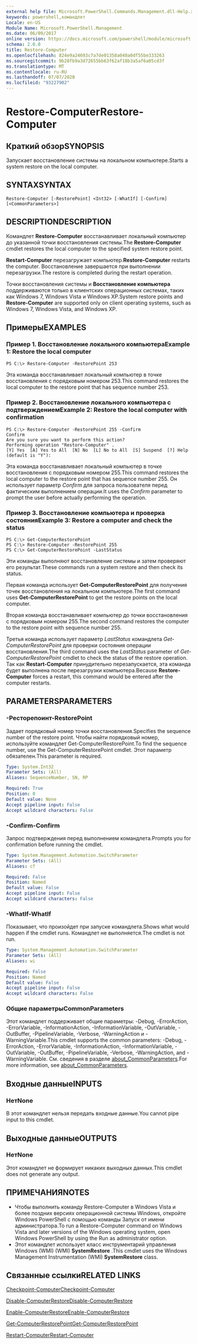 ```yaml
---
external help file: Microsoft.PowerShell.Commands.Management.dll-Help.xml
keywords: powershell,командлет
Locale: en-US
Module Name: Microsoft.PowerShell.Management
ms.date: 06/09/2017
online version: https://docs.microsoft.com/powershell/module/microsoft.powershell.management/restore-computer?view=powershell-5.1&WT.mc_id=ps-gethelp
schema: 2.0.0
title: Restore-Computer
ms.openlocfilehash: 824e9a24693c7a7de01358a048a0df55be333263
ms.sourcegitcommit: 9b28fb9a3d72655bb63f62af18b3a5af6a05cd3f
ms.translationtype: MT
ms.contentlocale: ru-RU
ms.lasthandoff: 07/07/2020
ms.locfileid: "93227902"
---
```

# <span data-ttu-id="3b7a0-103">Restore-Computer</span><span class="sxs-lookup"><span data-stu-id="3b7a0-103">Restore-Computer</span></span>

## <span data-ttu-id="3b7a0-104">Краткий обзор</span><span class="sxs-lookup"><span data-stu-id="3b7a0-104">SYNOPSIS</span></span>
<span data-ttu-id="3b7a0-105">Запускает восстановление системы на локальном компьютере.</span><span class="sxs-lookup"><span data-stu-id="3b7a0-105">Starts a system restore on the local computer.</span></span>

## <span data-ttu-id="3b7a0-106">SYNTAX</span><span class="sxs-lookup"><span data-stu-id="3b7a0-106">SYNTAX</span></span>

```
Restore-Computer [-RestorePoint] <Int32> [-WhatIf] [-Confirm] [<CommonParameters>]
```

## <span data-ttu-id="3b7a0-107">DESCRIPTION</span><span class="sxs-lookup"><span data-stu-id="3b7a0-107">DESCRIPTION</span></span>
<span data-ttu-id="3b7a0-108">Командлет **Restore-Computer** восстанавливает локальный компьютер до указанной точки восстановления системы.</span><span class="sxs-lookup"><span data-stu-id="3b7a0-108">The **Restore-Computer** cmdlet restores the local computer to the specified system restore point.</span></span>

<span data-ttu-id="3b7a0-109">**Restart-Computer** перезагружает компьютер.</span><span class="sxs-lookup"><span data-stu-id="3b7a0-109">**Restore-Computer** restarts the computer.</span></span>
<span data-ttu-id="3b7a0-110">Восстановление завершается при выполнении перезагрузки.</span><span class="sxs-lookup"><span data-stu-id="3b7a0-110">The restore is completed during the restart operation.</span></span>

<span data-ttu-id="3b7a0-111">Точки восстановления системы и **Восстановление компьютера** поддерживаются только в клиентских операционных системах, таких как Windows 7, Windows Vista и Windows XP.</span><span class="sxs-lookup"><span data-stu-id="3b7a0-111">System restore points and **Restore-Computer** are supported only on client operating systems, such as Windows 7, Windows Vista, and Windows XP.</span></span>

## <span data-ttu-id="3b7a0-112">Примеры</span><span class="sxs-lookup"><span data-stu-id="3b7a0-112">EXAMPLES</span></span>

### <span data-ttu-id="3b7a0-113">Пример 1. Восстановление локального компьютера</span><span class="sxs-lookup"><span data-stu-id="3b7a0-113">Example 1: Restore the local computer</span></span>

```
PS C:\> Restore-Computer -RestorePoint 253
```

<span data-ttu-id="3b7a0-114">Эта команда восстанавливает локальный компьютер в точке восстановления с порядковым номером 253.</span><span class="sxs-lookup"><span data-stu-id="3b7a0-114">This command restores the local computer to the restore point that has sequence number 253.</span></span>

### <span data-ttu-id="3b7a0-115">Пример 2. Восстановление локального компьютера с подтверждением</span><span class="sxs-lookup"><span data-stu-id="3b7a0-115">Example 2: Restore the local computer with confirmation</span></span>

```
PS C:\> Restore-Computer -RestorePoint 255 -Confirm
Confirm
Are you sure you want to perform this action?
Performing operation "Restore-Computer" .
[Y] Yes  [A] Yes to All  [N] No  [L] No to All  [S] Suspend  [?] Help (default is "Y"):
```

<span data-ttu-id="3b7a0-116">Эта команда восстанавливает локальный компьютер в точке восстановления с порядковым номером 255.</span><span class="sxs-lookup"><span data-stu-id="3b7a0-116">This command restores the local computer to the restore point that has sequence number 255.</span></span>
<span data-ttu-id="3b7a0-117">Он использует параметр *Confirm* для запроса пользователя перед фактическим выполнением операции.</span><span class="sxs-lookup"><span data-stu-id="3b7a0-117">It uses the *Confirm* parameter to prompt the user before actually performing the operation.</span></span>

### <span data-ttu-id="3b7a0-118">Пример 3. Восстановление компьютера и проверка состояния</span><span class="sxs-lookup"><span data-stu-id="3b7a0-118">Example 3: Restore a computer and check the status</span></span>

```
PS C:\> Get-ComputerRestorePoint
PS C:\> Restore-Computer -RestorePoint 255
PS C:\> Get-ComputerRestorePoint -LastStatus
```

<span data-ttu-id="3b7a0-119">Эти команды выполняют восстановление системы и затем проверяют его результат.</span><span class="sxs-lookup"><span data-stu-id="3b7a0-119">These commands run a system restore and then check its status.</span></span>

<span data-ttu-id="3b7a0-120">Первая команда использует **Get-ComputerRestorePoint** для получения точек восстановления на локальном компьютере.</span><span class="sxs-lookup"><span data-stu-id="3b7a0-120">The first command uses **Get-ComputerRestorePoint** to get the restore points on the local computer.</span></span>

<span data-ttu-id="3b7a0-121">Вторая команда восстанавливает компьютер до точки восстановления с порядковым номером 255.</span><span class="sxs-lookup"><span data-stu-id="3b7a0-121">The second command restores the computer to the restore point with sequence number 255.</span></span>

<span data-ttu-id="3b7a0-122">Третья команда использует параметр *LastStatus* командлета *Get-ComputerRestorePoint* для проверки состояния операции восстановления.</span><span class="sxs-lookup"><span data-stu-id="3b7a0-122">The third command uses the *LastStatus* parameter of *Get-ComputerRestorePoint* cmdlet to check the status of the restore operation.</span></span>
<span data-ttu-id="3b7a0-123">Так как **Restart-Computer** принудительно перезапускается, эта команда будет выполнена после перезагрузки компьютера.</span><span class="sxs-lookup"><span data-stu-id="3b7a0-123">Because **Restore-Computer** forces a restart, this command would be entered after the computer restarts.</span></span>

## <span data-ttu-id="3b7a0-124">PARAMETERS</span><span class="sxs-lookup"><span data-stu-id="3b7a0-124">PARAMETERS</span></span>

### <span data-ttu-id="3b7a0-125">-Ресторепоинт</span><span class="sxs-lookup"><span data-stu-id="3b7a0-125">-RestorePoint</span></span>
<span data-ttu-id="3b7a0-126">Задает порядковый номер точки восстановления.</span><span class="sxs-lookup"><span data-stu-id="3b7a0-126">Specifies the sequence number of the restore point.</span></span>
<span data-ttu-id="3b7a0-127">Чтобы найти порядковый номер, используйте командлет Get-ComputerRestorePoint.</span><span class="sxs-lookup"><span data-stu-id="3b7a0-127">To find the sequence number, use the Get-ComputerRestorePoint cmdlet.</span></span>
<span data-ttu-id="3b7a0-128">Этот параметр обязателен.</span><span class="sxs-lookup"><span data-stu-id="3b7a0-128">This parameter is required.</span></span>

```yaml
Type: System.Int32
Parameter Sets: (All)
Aliases: SequenceNumber, SN, RP

Required: True
Position: 0
Default value: None
Accept pipeline input: False
Accept wildcard characters: False
```

### <span data-ttu-id="3b7a0-129">-Confirm</span><span class="sxs-lookup"><span data-stu-id="3b7a0-129">-Confirm</span></span>
<span data-ttu-id="3b7a0-130">Запрос подтверждения перед выполнением командлета.</span><span class="sxs-lookup"><span data-stu-id="3b7a0-130">Prompts you for confirmation before running the cmdlet.</span></span>

```yaml
Type: System.Management.Automation.SwitchParameter
Parameter Sets: (All)
Aliases: cf

Required: False
Position: Named
Default value: False
Accept pipeline input: False
Accept wildcard characters: False
```

### <span data-ttu-id="3b7a0-131">-WhatIf</span><span class="sxs-lookup"><span data-stu-id="3b7a0-131">-WhatIf</span></span>
<span data-ttu-id="3b7a0-132">Показывает, что произойдет при запуске командлета.</span><span class="sxs-lookup"><span data-stu-id="3b7a0-132">Shows what would happen if the cmdlet runs.</span></span>
<span data-ttu-id="3b7a0-133">Командлет не выполняется.</span><span class="sxs-lookup"><span data-stu-id="3b7a0-133">The cmdlet is not run.</span></span>

```yaml
Type: System.Management.Automation.SwitchParameter
Parameter Sets: (All)
Aliases: wi

Required: False
Position: Named
Default value: False
Accept pipeline input: False
Accept wildcard characters: False
```

### <span data-ttu-id="3b7a0-134">Общие параметры</span><span class="sxs-lookup"><span data-stu-id="3b7a0-134">CommonParameters</span></span>
<span data-ttu-id="3b7a0-135">Этот командлет поддерживает общие параметры: -Debug, -ErrorAction, -ErrorVariable, -InformationAction, -InformationVariable, -OutVariable, -OutBuffer, -PipelineVariable, -Verbose, -WarningAction и -WarningVariable.</span><span class="sxs-lookup"><span data-stu-id="3b7a0-135">This cmdlet supports the common parameters: -Debug, -ErrorAction, -ErrorVariable, -InformationAction, -InformationVariable, -OutVariable, -OutBuffer, -PipelineVariable, -Verbose, -WarningAction, and -WarningVariable.</span></span> <span data-ttu-id="3b7a0-136">См. сведения в разделе [about_CommonParameters](https://go.microsoft.com/fwlink/?LinkID=113216).</span><span class="sxs-lookup"><span data-stu-id="3b7a0-136">For more information, see [about_CommonParameters](https://go.microsoft.com/fwlink/?LinkID=113216).</span></span>

## <span data-ttu-id="3b7a0-137">Входные данные</span><span class="sxs-lookup"><span data-stu-id="3b7a0-137">INPUTS</span></span>

### <span data-ttu-id="3b7a0-138">Нет</span><span class="sxs-lookup"><span data-stu-id="3b7a0-138">None</span></span>
<span data-ttu-id="3b7a0-139">В этот командлет нельзя передать входные данные.</span><span class="sxs-lookup"><span data-stu-id="3b7a0-139">You cannot pipe input to this cmdlet.</span></span>

## <span data-ttu-id="3b7a0-140">Выходные данные</span><span class="sxs-lookup"><span data-stu-id="3b7a0-140">OUTPUTS</span></span>

### <span data-ttu-id="3b7a0-141">Нет</span><span class="sxs-lookup"><span data-stu-id="3b7a0-141">None</span></span>
<span data-ttu-id="3b7a0-142">Этот командлет не формирует никаких выходных данных.</span><span class="sxs-lookup"><span data-stu-id="3b7a0-142">This cmdlet does not generate any output.</span></span>

## <span data-ttu-id="3b7a0-143">ПРИМЕЧАНИЯ</span><span class="sxs-lookup"><span data-stu-id="3b7a0-143">NOTES</span></span>

* <span data-ttu-id="3b7a0-144">Чтобы выполнить команду Restore-Computer в Windows Vista и более поздних версиях операционной системы Windows, откройте Windows PowerShell с помощью команды Запуск от имени администратора.</span><span class="sxs-lookup"><span data-stu-id="3b7a0-144">To run a Restore-Computer command on Windows Vista and later versions of the Windows operating system, open Windows PowerShell by using the Run as administrator option.</span></span>
* <span data-ttu-id="3b7a0-145">Этот командлет использует класс инструментарий управления Windows (WMI) (WMI) **SystemRestore** .</span><span class="sxs-lookup"><span data-stu-id="3b7a0-145">This cmdlet uses the Windows Management Instrumentation (WMI) **SystemRestore** class.</span></span>

## <span data-ttu-id="3b7a0-146">Связанные ссылки</span><span class="sxs-lookup"><span data-stu-id="3b7a0-146">RELATED LINKS</span></span>

[<span data-ttu-id="3b7a0-147">Checkpoint-Computer</span><span class="sxs-lookup"><span data-stu-id="3b7a0-147">Checkpoint-Computer</span></span>](Checkpoint-Computer.md)

[<span data-ttu-id="3b7a0-148">Disable-ComputerRestore</span><span class="sxs-lookup"><span data-stu-id="3b7a0-148">Disable-ComputerRestore</span></span>](Disable-ComputerRestore.md)

[<span data-ttu-id="3b7a0-149">Enable-ComputerRestore</span><span class="sxs-lookup"><span data-stu-id="3b7a0-149">Enable-ComputerRestore</span></span>](Enable-ComputerRestore.md)

[<span data-ttu-id="3b7a0-150">Get-ComputerRestorePoint</span><span class="sxs-lookup"><span data-stu-id="3b7a0-150">Get-ComputerRestorePoint</span></span>](Get-ComputerRestorePoint.md)

[<span data-ttu-id="3b7a0-151">Restart-Computer</span><span class="sxs-lookup"><span data-stu-id="3b7a0-151">Restart-Computer</span></span>](Restart-Computer.md)
